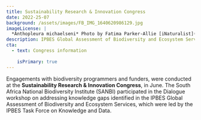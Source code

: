 ```yaml
---
title: Sustainability Research & Innovation Congress
date: 2022-25-07
background: /assets/images/FB_IMG_1640620986129.jpg
imageLicense: |
  *Anthopleura michaelseni* Photo by Fatima Parker-Allie [iNaturalist](https://www.inaturalist.org/observations/20856021) (CC BY-NC)
description: IPBES Global Assessment of Biodiversity and Ecosystem Services
cta:
  - text: Congress information
    
    isPrimary: true
---
```


Engagements with biodiversity programmers and funders, were conducted at the **Sustainability Research & Innovation Congress**, in June. 
The South Africa National Biodiversity Institute (SANBI) participated in the Dialogue workshop on addressing knowledge gaps identified in
the IPBES Global Assessment of Biodiversity and Ecosystem Services, which were led by the IPBES Task Force on Knowledge and Data. 


